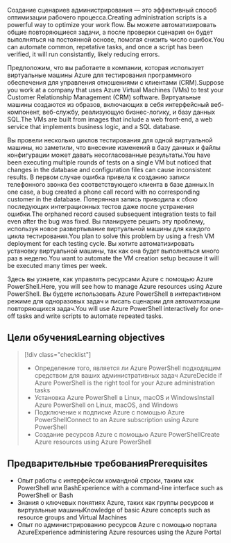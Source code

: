 <span data-ttu-id="b3667-101">Создание сценариев администрирования — это эффективный способ оптимизации рабочего процесса.</span><span class="sxs-lookup"><span data-stu-id="b3667-101">Creating administration scripts is a powerful way to optimize your work flow.</span></span> <span data-ttu-id="b3667-102">Вы можете автоматизировать общие повторяющиеся задачи, а после проверки сценария он будет выполняться на постоянной основе, помогая снизить число ошибок.</span><span class="sxs-lookup"><span data-stu-id="b3667-102">You can automate common, repetative tasks, and once a script has been verified, it will run consistantly, likely reducing errors.</span></span>

<span data-ttu-id="b3667-103">Предположим, что вы работаете в компании, которая использует виртуальные машины Azure для тестирования программного обеспечения для управления отношениями с клиентами (CRM).</span><span class="sxs-lookup"><span data-stu-id="b3667-103">Suppose you work at a company that uses Azure Virtual Machines (VMs) to test your Customer Relationship Management (CRM) software.</span></span> <span data-ttu-id="b3667-104">Виртуальные машины создаются из образов, включающих в себя интерфейсный веб-компонент, веб-службу, реализующую бизнес-логику, и базу данных SQL.</span><span class="sxs-lookup"><span data-stu-id="b3667-104">The VMs are built from images that include a web front-end, a web service that implements business logic, and a SQL database.</span></span>

<span data-ttu-id="b3667-105">Вы провели несколько циклов тестирования для одной виртуальной машины, но заметили, что внесение изменений в базу данных и файлы конфигурации может давать несогласованные результаты.</span><span class="sxs-lookup"><span data-stu-id="b3667-105">You have been executing multiple rounds of tests on a single VM but noticed that changes in the database and configuration files can cause inconsistent results.</span></span> <span data-ttu-id="b3667-106">В первом случае ошибка привела к созданию записи телефонного звонка без соответствующего клиента в базе данных.</span><span class="sxs-lookup"><span data-stu-id="b3667-106">In one case, a bug created a phone call record with no corresponding customer in the database.</span></span> <span data-ttu-id="b3667-107">Потерянная запись приводила к сбою последующих интеграционных тестов даже после устранения ошибки.</span><span class="sxs-lookup"><span data-stu-id="b3667-107">The orphaned record caused subsequent integration tests to fail even after the bug was fixed.</span></span> <span data-ttu-id="b3667-108">Вы планируете решить эту проблему, используя новое развертывание виртуальной машины для каждого цикла тестирования.</span><span class="sxs-lookup"><span data-stu-id="b3667-108">You plan to solve this problem by using a fresh VM deployment for each testing cycle.</span></span> <span data-ttu-id="b3667-109">Вы хотите автоматизировать установку виртуальной машины, так как она будет выполняться много раз в неделю.</span><span class="sxs-lookup"><span data-stu-id="b3667-109">You want to automate the VM creation setup because it will be executed many times per week.</span></span> 

<span data-ttu-id="b3667-110">Здесь вы узнаете, как управлять ресурсами Azure с помощью Azure PowerShell.</span><span class="sxs-lookup"><span data-stu-id="b3667-110">Here, you will see how to manage Azure resources using Azure PowerShell.</span></span> <span data-ttu-id="b3667-111">Вы будете использовать Azure PowerShell в интерактивном режиме для одноразовых задач и писать сценарии для автоматизации повторяющихся задач.</span><span class="sxs-lookup"><span data-stu-id="b3667-111">You will use Azure PowerShell interactively for one-off tasks and write scripts to automate repeated tasks.</span></span> 

## <a name="learning-objectives"></a><span data-ttu-id="b3667-112">Цели обучения</span><span class="sxs-lookup"><span data-stu-id="b3667-112">Learning objectives</span></span>
> [!div class="checklist"]
> * <span data-ttu-id="b3667-113">Определение того, является ли Azure PowerShell подходящим средством для ваших административных задач Azure</span><span class="sxs-lookup"><span data-stu-id="b3667-113">Decide if Azure PowerShell is the right tool for your Azure administration tasks</span></span>
> * <span data-ttu-id="b3667-114">Установка Azure PowerShell в Linux, macOS и Windows</span><span class="sxs-lookup"><span data-stu-id="b3667-114">Install Azure PowerShell on Linux, macOS, and Windows</span></span>
> * <span data-ttu-id="b3667-115">Подключение к подписке Azure с помощью Azure PowerShell</span><span class="sxs-lookup"><span data-stu-id="b3667-115">Connect to an Azure subscription using Azure PowerShell</span></span>
> * <span data-ttu-id="b3667-116">Создание ресурсов Azure с помощью Azure PowerShell</span><span class="sxs-lookup"><span data-stu-id="b3667-116">Create Azure resources using Azure PowerShell</span></span>

## <a name="prerequisites"></a><span data-ttu-id="b3667-117">Предварительные требования</span><span class="sxs-lookup"><span data-stu-id="b3667-117">Prerequisites</span></span>
- <span data-ttu-id="b3667-118">Опыт работы с интерфейсом командной строки, таким как PowerShell или Bash</span><span class="sxs-lookup"><span data-stu-id="b3667-118">Experience with a command-line interface such as PowerShell or Bash</span></span>
- <span data-ttu-id="b3667-119">Знания о ключевых понятиях Azure, таких как группы ресурсов и виртуальные машины</span><span class="sxs-lookup"><span data-stu-id="b3667-119">Knowledge of basic Azure concepts such as resource groups and Virtual Machines</span></span>
- <span data-ttu-id="b3667-120">Опыт по администрированию ресурсов Azure с помощью портала Azure</span><span class="sxs-lookup"><span data-stu-id="b3667-120">Experience administering Azure resources using the Azure Portal</span></span>
